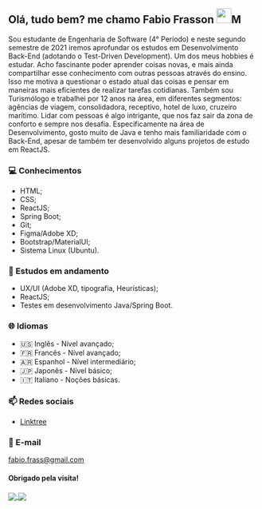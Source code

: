 ## Olá, tudo bem? me chamo Fabio Frasson <img src="https://raw.githubusercontent.com/MartinHeinz/MartinHeinz/master/wave.gif" width="30px">M

Sou estudante de Engenharia de Software (4° Período) e neste segundo semestre de 2021 iremos aprofundar os estudos em Desenvolvimento Back-End (adotando o Test-Driven Development).
Um dos meus hobbies é estudar. Acho fascinante poder aprender coisas novas, e mais ainda compartilhar esse conhecimento com outras pessoas através do ensino. Isso me motiva a questionar o estado atual das coisas e pensar em maneiras mais eficientes de realizar tarefas cotidianas.
Também sou Turismólogo e trabalhei por 12 anos na área, em diferentes segmentos: agências de viagem, consolidadora, receptivo, hotel de luxo, cruzeiro marítimo. Lidar com pessoas é algo intrigante, que nos faz sair da zona de conforto e sempre nos desafia.
Especificamente na área de Desenvolvimento, gosto muito de Java e tenho mais familiaridade com o Back-End, apesar de também ter desenvolvido alguns projetos de estudo em ReactJS.

### 💻 Conhecimentos
- HTML;
- CSS;
- ReactJS;
- Spring Boot;
- Git;
- Figma/Adobe XD;
- Bootstrap/MaterialUI;
- Sistema Linux (Ubuntu).

### 📖 Estudos em andamento
- UX/UI (Adobe XD, tipografia, Heurísticas);
- ReactJS;
- Testes em desenvolvimento Java/Spring Boot.

### 🌐 Idiomas
- 🇺🇸 Inglês - Nível avançado;
- 🇫🇷 Francês - Nível avançado;
- 🇦🇷 Espanhol - Nível intermediário;
- 🇯🇵 Japonês - Nível básico;
- 🇮🇹 Italiano - Noções básicas.

### 📫 Redes sociais
- [Linktree](https://linktr.ee/iamfabiofrasson)

### 📧 E-mail
fabio.frass@gmail.com

#### Obrigado pela visita!

<a href="https://github.com/fabiofrasson/github-readme-stats">
  <img align="center" src="https://github-readme-stats.vercel.app/api/top-langs/?username=fabiofrasson&theme=gotham&show_icons=true" />
</a>
<a href="https://github.com/fabiofrasson/github-readme-stats">
  <img align="center" src="https://github-readme-stats.vercel.app/api?username=fabiofrasson&theme=gotham&show_icons=true" />
</a>






<!--
**fabiofrasson/fabiofrasson** is a ✨ _special_ ✨ repository because its `README.md` (this file) appears on your GitHub profile.

Here are some ideas to get you started:

- 🔭 I’m currently working on ...
- 🌱 I’m currently learning ...
- 👯 I’m looking to collaborate on ...
- 🤔 I’m looking for help with ...
- 💬 Ask me about ...
- 📫 How to reach me: ...
- 😄 Pronouns: ...
- ⚡ Fun fact: ...
-->
